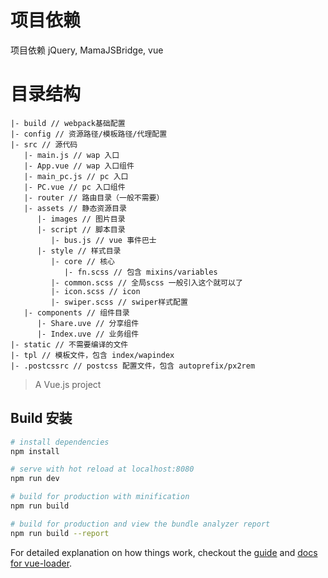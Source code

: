 # 项目依赖
项目依赖 jQuery, MamaJSBridge, vue

# 目录结构

```
|- build // webpack基础配置
|- config // 资源路径/模板路径/代理配置
|- src // 源代码
   |- main.js // wap 入口
   |- App.vue // wap 入口组件
   |- main_pc.js // pc 入口
   |- PC.vue // pc 入口组件
   |- router // 路由目录（一般不需要）
   |- assets // 静态资源目录
      |- images // 图片目录
      |- script // 脚本目录
         |- bus.js // vue 事件巴士
      |- style // 样式目录
         |- core // 核心
            |- fn.scss // 包含 mixins/variables
         |- common.scss // 全局scss 一般引入这个就可以了
         |- icon.scss // icon
         |- swiper.scss // swiper样式配置
   |- components // 组件目录
      |- Share.uve // 分享组件
      |- Index.uve // 业务组件
|- static // 不需要编译的文件
|- tpl // 模板文件，包含 index/wapindex
|- .postcssrc // postcss 配置文件，包含 autoprefix/px2rem

```

> A Vue.js project

## Build 安装

``` bash
# install dependencies
npm install

# serve with hot reload at localhost:8080
npm run dev

# build for production with minification
npm run build

# build for production and view the bundle analyzer report
npm run build --report
```

For detailed explanation on how things work, checkout the [guide](http://vuejs-templates.github.io/webpack/) and [docs for vue-loader](http://vuejs.github.io/vue-loader).

